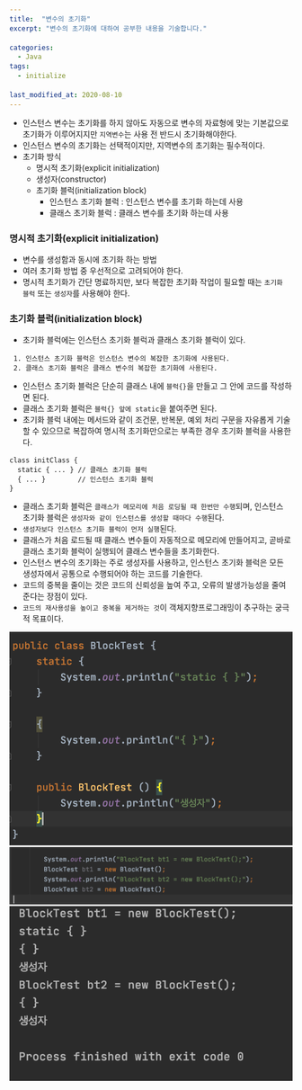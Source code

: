```yaml
---
title:  "변수의 초기화"
excerpt: "변수의 초기화에 대하여 공부한 내용을 기술합니다."

categories:
  - Java
tags:
  - initialize

last_modified_at: 2020-08-10
---
```


* 인스턴스 변수는 초기화를 하지 않아도 자동으로 변수의 자료형에 맞는 기본값으로 초기화가 이루어지지만 `지역변수`는 사용 전 반드시 초기화해야한다.
* 인스턴스 변수의 초기화는 선택적이지만, 지역변수의 초기화는 필수적이다.
* 초기화 방식
  * 명시적 초기화(explicit initialization)
  * 생성자(constructor)
  * 초기화 블럭(initialization block)
    * 인스턴스 초기화 블럭 : 인스턴스 변수를 초기화 하는데 사용
    * 클래스 초기화 블럭 : 클래스 변수를 초기화 하는데 사용 

### 명시적 초기화(explicit initialization)
* 변수를 생성함과 동시에 초기화 하는 방법
* 여러 초기화 방법 중 우선적으로 고려되어야 한다.
* 명시적 초기화가 간단 명료하지만, 보다 복잡한 초기화 작업이 필요할 때는 `초기화 블럭` 또는 `생성자`를 사용해야 한다.

### 초기화 블럭(initialization block)
* 초기화 블럭에는 인스턴스 초기화 블럭과 클래스 초기화 블럭이 있다.

```
 1. 인스턴스 초기화 블럭은 인스턴스 변수의 복잡한 초기화에 사용된다.
 2. 클래스 초기화 블럭은 클래스 변수의 복잡한 초기화에 사용된다.
```

* 인스턴스 초기화 블럭은 단순히 클래스 내에 `블럭{}`을 만들고 그 안에 코드를 작성하면 된다.
* 클래스 초기화 블럭은 `블럭{} 앞에 static`을 붙여주면 된다.
* 초기화 블럭 내에는 메서드와 같이 조건문, 반복문, 예외 처리 구문을 자유롭게 기술할 수 있으므로 복잡하여 명시적 초기화만으로는 부족한 경우 초기화 블럭을 사용한다.

```
class initClass {
  static { ... } // 클래스 초기화 블럭
  { ... }        // 인스턴스 초기화 블럭
}
```

* 클래스 초기화 블럭은 `클래스가 메모리에 처음 로딩될 때 한번만 수행`되며, 인스턴스 초기화 블럭은 `생성자와 같이 인스턴스를 생성할 때마다 수행`된다.
* `생성자보다 인스턴스 초기화 블럭이 먼저 실행`된다.
* 클래스가 처음 로드될 때 클래스 변수들이 자동적으로 메모리에 만들어지고, 곧바로 클래스 초기화 블럭이 실행되어 클래스 변수들을 초기화한다.
* 인스턴스 변수의 초기화는 주로 생성자를 사용하고, 인스턴스 초기화 블럭은 모든 생성자에서 공통으로 수행되어야 하는 코드를 기술한다.
* 코드의 중복을 줄이는 것은 코드의 신뢰성을 높여 주고, 오류의 발생가능성을 줄여 준다는 장점이 있다.
* `코드의 재사용성을 높이고 중복을 제거하는 것`이 객체지향프로그래밍이 추구하는 궁극적 목표이다. 

![1](/assets/images/block_test_class.png)
![1](/assets/images/block_test.png)
![1](/assets/images/block_test_result.png)